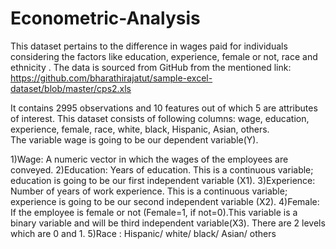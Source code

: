 # Econometric-Analysis


This dataset pertains to the difference in wages paid for individuals considering the factors like education, experience, female or not, race and ethnicity . 
The data is sourced from GitHub from the mentioned link: https://github.com/bharathirajatut/sample-excel-dataset/blob/master/cps2.xls

It contains 2995 observations and 10 features out of which 5 are attributes of interest. 
This dataset consists of following columns: wage, education, experience, female, race, white, black, Hispanic, Asian, others.  
The variable wage is going to be our dependent variable(Y).

1)Wage:  A numeric vector in which the wages of the employees are conveyed.
2)Education: Years of education. This is a continuous variable; education is going to be our first independent variable (X1).
3)Experience: Number of years of work experience. This is a continuous variable; experience is going to be our second independent variable (X2).
4)Female: If the employee is female or not (Female=1, if not=0).This variable is a binary variable and will be third independent variable(X3). There are 2 levels which are 0 and 1.
5)Race : Hispanic/ white/ black/ Asian/ others
